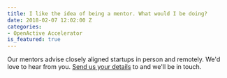 ```yaml
---
title: I like the idea of being a mentor. What would I be doing?
date: 2018-02-07 12:02:00 Z
categories:
- OpenActive Accelerator
is_featured: true
---
```


Our mentors advise closely aligned startups in person and remotely. We'd love to hear from you. [Send us your details](mailto:lisa.ellwood@theodi.org) to and we'll be in touch.